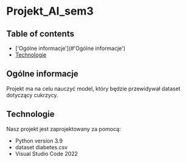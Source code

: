 # Projekt_AI_sem3

## Table of contents
* ['Ogólne informacje'](#'Ogólne informacje')
* [Technologie](#Technologie)

## Ogólne informacje
Projekt ma na celu nauczyć model, który będzie przewidywał dataset dotyczący cukrzycy.  

## Technologie
Nasz projekt jest zaprojektowany za pomocą:
* Python version 3.9
* dataset diabetes.csv
* Visual Studio Code 2022

